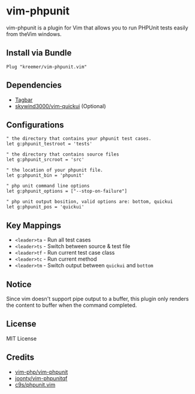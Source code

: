 # vim-phpunit


vim-phpunit is a plugin for Vim that allows you to run PHPUnit tests easily from theVim windows.


## Install via Bundle

```vim
Plug "kreemer/vim-phpunit.vim"
```


## Dependencies

* [Tagbar](https://preservim.github.io/tagbar/)
* [skywind3000/vim-quickui](https://github.com/skywind3000/vim-quickui) (Optional) 


## Configurations


```vim
" the directory that contains your phpunit test cases.
let g:phpunit_testroot = 'tests'
```

```vim
" the directory that contains source files
let g:phpunit_srcroot = 'src'
```

```vim
" the location of your phpunit file.
let g:phpunit_bin = 'phpunit'
```

```vim
" php unit command line options
let g:phpunit_options = ["--stop-on-failure"]
```

```vim
" php unit output bosition, valid options are: bottom, quickui
let g:phpunit_pos = 'quickui' 
```

## Key Mappings

- `<leader>ta` - Run all test cases
- `<leader>ts` - Switch between source & test file
- `<leader>tf` - Run current test case class
- `<leader>tc` - Run current method
- `<leader>tm` - Switch output between `quickui` and `bottom`

## Notice

Since vim doesn't support pipe output to a buffer, this plugin only renders the content to buffer when the command completed.

## License

MIT License

## Credits

* [vim-php/vim-phpunit](https://github.com/vim-php/vim-phpunit)
* [joonty/vim-phpunitqf](https://github.com/joonty/vim-phpunitqf)
* [c9s/phpunit.vim](https://github.com/c9s/phpunit.vim)